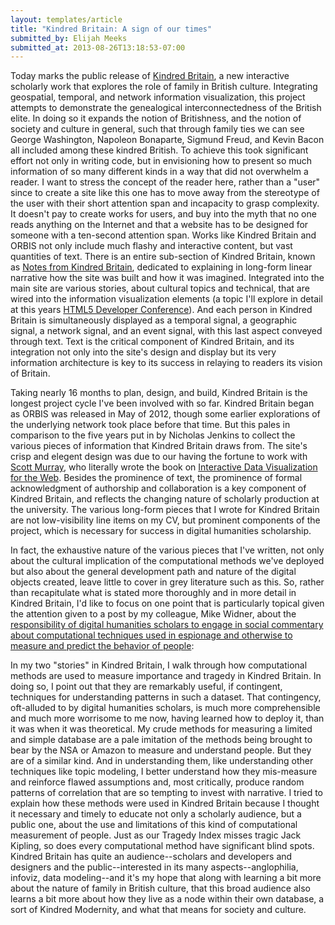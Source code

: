 ```yaml
---
layout: templates/article
title: "Kindred Britain: A sign of our times"
submitted_by: Elijah Meeks
submitted_at: 2013-08-26T13:18:53-07:00
---
```


Today marks the public release of [Kindred Britain](http://kindred.stanford.edu), a new interactive scholarly work that explores the role of family in British culture. Integrating geospatial, temporal, and network information visualization, this project attempts to demonstrate the genealogical interconnectedness of the British elite. In doing so it expands the notion of Britishness, and the notion of society and culture in general, such that through family ties we can see George Washington, Napoleon Bonaparte, Sigmund Freud, and Kevin Bacon all included among these kindred British. To achieve this took significant effort not only in writing code, but in envisioning how to present so much information of so many different kinds in a way that did not overwhelm a reader. I want to stress the concept of the reader here, rather than a "user" since to create a site like this one has to move away from the stereotype of the user with their short attention span and incapacity to grasp complexity. It doesn't pay to create works for users, and buy into the myth that no one reads anything on the Internet and that a website has to be designed for someone with a ten-second attention span. Works like Kindred Britain and ORBIS not only include much flashy and interactive content, but vast quantities of text. There is an entire sub-section of Kindred Britain, known as [Notes from Kindred Britain](http://kindred.stanford.edu/notes.html), dedicated to explaining in long-form linear narrative how the site was built and how it was imagined. Integrated into the main site are various stories, about cultural topics and technical, that are wired into the information visualization elements (a topic I'll explore in detail at this years [HTML5 Developer Conference](http://html5devconf.com/speakers/elijah_meeks.html)). And each person in Kindred Britain is simultaneously displayed as a temporal signal, a geographic signal, a network signal, and an event signal, with this last aspect conveyed through text. Text is the critical component of Kindred Britain, and its integration not only into the site's design and display but its very information architecture is key to its success in relaying to readers its vision of Britain.


Taking nearly 16 months to plan, design, and build, Kindred Britain is the longest project cycle I've been involved with so far. Kindred Britain began as ORBIS was released in May of 2012, though some earlier explorations of the underlying network took place before that time. But this pales in comparison to the five years put in by Nicholas Jenkins to collect the various pieces of information that Kindred Britain draws from. The site's crisp and elegent design was due to our having the fortune to work with [Scott Murray](http://alignedleft.com/), who literally wrote the book on [Interactive Data Visualization for the Web](http://shop.oreilly.com/product/0636920026938.do). Besides the prominence of text, the prominence of formal acknowledgment of authorship and collaboration is a key component of Kindred Britain, and reflects the changing nature of scholarly production at the university. The various long-form pieces that I wrote for Kindred Britain are not low-visibility line items on my CV, but prominent components of the project, which is necessary for success in digital humanities scholarship.


In fact, the exhaustive nature of the various pieces that I've written, not only about the cultural implication of the computational methods we've deployed but also about the general development path and nature of the digital objects created, leave little to cover in grey literature such as this. So, rather than recapitulate what is stated more thoroughly and in more detail in Kindred Britain, I'd like to focus on one point that is particularly topical given the attention given to a post by my colleague, Mike Widner, about the [responsibility of digital humanities scholars to engage in social commentary about computational techniques used in espionage and otherwise to measure and predict the behavior of people](https://people.stanford.edu/widner/content/digital-humanists-lack-response-surveillance-state):


In my two "stories" in Kindred Britain, I walk through how computational methods are used to measure importance and tragedy in Kindred Britain. In doing so, I point out that they are remarkably useful, if contingent, techniques for understanding patterns in such a dataset. That contingency, oft-alluded to by digital humanities scholars, is much more comprehensible and much more worrisome to me now, having learned how to deploy it, than it was when it was theoretical. My crude methods for measuring a limited and simple database are a pale imitation of the methods being brought to bear by the NSA or Amazon to measure and understand people. But they are of a similar kind. And in understanding them, like understanding other techniques like topic modeling, I better understand how they mis-measure and reinforce flawed assumptions and, most critically, produce random patterns of correlation that are so tempting to invest with narrative. I tried to explain how these methods were used in Kindred Britain because I thought it necessary and timely to educate not only a scholarly audience, but a public one, about the use and limitations of this kind of computational measurement of people. Just as our Tragedy Index misses tragic Jack Kipling, so does every computational method have significant blind spots. Kindred Britain has quite an audience--scholars and developers and designers and the public--interested in its many aspects--anglophilia, infoviz, data modeling--and it's my hope that along with learning a bit more about the nature of family in British culture, that this broad audience also learns a bit more about how they live as a node within their own database, a sort of Kindred Modernity, and what that means for society and culture.


